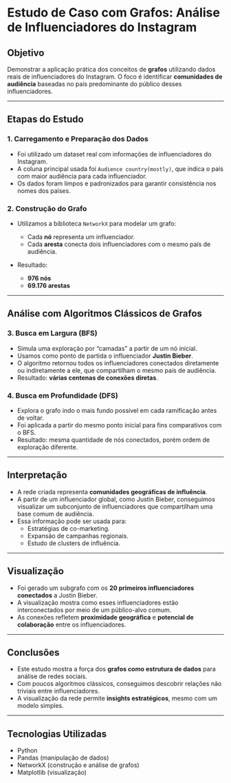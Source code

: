 
# Estudo de Caso com Grafos: Análise de Influenciadores do Instagram

## Objetivo
Demonstrar a aplicação prática dos conceitos de **grafos** utilizando dados reais de influenciadores do Instagram. O foco é identificar **comunidades de audiência** baseadas no país predominante do público desses influenciadores.

---

## Etapas do Estudo

### 1. **Carregamento e Preparação dos Dados**

- Foi utilizado um dataset real com informações de influenciadores do Instagram.
- A coluna principal usada foi `Audience country(mostly)`, que indica o país com maior audiência para cada influenciador.
- Os dados foram limpos e padronizados para garantir consistência nos nomes dos países.

### 2. **Construção do Grafo**

- Utilizamos a biblioteca `NetworkX` para modelar um grafo:
    - Cada **nó** representa um influenciador.
    - Cada **aresta** conecta dois influenciadores com o mesmo país de audiência.

- Resultado:
    - **976 nós**
    - **69.176 arestas**

---

##  Análise com Algoritmos Clássicos de Grafos

### 3. **Busca em Largura (BFS)**
- Simula uma exploração por “camadas” a partir de um nó inicial.
- Usamos como ponto de partida o influenciador **Justin Bieber**.
- O algoritmo retornou todos os influenciadores conectados diretamente ou indiretamente a ele, que compartilham o mesmo país de audiência.
- Resultado: **várias centenas de conexões diretas**.

### 4. **Busca em Profundidade (DFS)**
- Explora o grafo indo o mais fundo possível em cada ramificação antes de voltar.
- Foi aplicada a partir do mesmo ponto inicial para fins comparativos com o BFS.
- Resultado: mesma quantidade de nós conectados, porém ordem de exploração diferente.

---

##  Interpretação
- A rede criada representa **comunidades geográficas de influência**.
- A partir de um influenciador global, como Justin Bieber, conseguimos visualizar um subconjunto de influenciadores que compartilham uma base comum de audiência.
- Essa informação pode ser usada para:
    - Estratégias de co-marketing.
    - Expansão de campanhas regionais.
    - Estudo de clusters de influência.

---

##  Visualização

- Foi gerado um subgrafo com os **20 primeiros influenciadores conectados** a Justin Bieber.
- A visualização mostra como esses influenciadores estão interconectados por meio de um público-alvo comum.
- As conexões refletem **proximidade geográfica** e **potencial de colaboração** entre os influenciadores.

---

## Conclusões

- Este estudo mostra a força dos **grafos como estrutura de dados** para análise de redes sociais.
- Com poucos algoritmos clássicos, conseguimos descobrir relações não triviais entre influenciadores.
- A visualização da rede permite **insights estratégicos**, mesmo com um modelo simples.

---

##  Tecnologias Utilizadas

- Python
- Pandas (manipulação de dados)
- NetworkX (construção e análise de grafos)
- Matplotlib (visualização)
